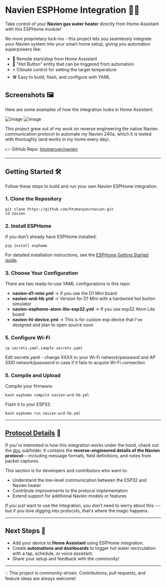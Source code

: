 # Navien ESPHome Integration 🚀🔥

Take control of your **Navien gas water heater** directly from Home
Assistant with this ESPHome module!

No more proprietary lock-ins - this project lets you seamlessly
integrate your Navien system into your smart home setup, giving you
automation superpowers like:

-   📱 Remote start/stop from Home Assistant
-   🔔 "Hot Button" entity that can be triggered from automation
-   ⚡ Climate control for setting the target temperature
-   🛠️ Easy to build, flash, and configure with YAML

## Screenshots 🖼️

Here are some examples of how the integration looks in Home Assistant:

![image](doc/ha_screenshot.png)
![image](doc/esphome.png)

This project grew out of my work on reverse engineering the native Navien communication protocol to automate my Navien 240a, which it is tested with thoroughly (and works in my home every day).

👉 GitHub Repo: [htumanyan/navien](https://github.com/htumanyan/navien)

------------------------------------------------------------------------

## Getting Started 🛠️

Follow these steps to build and run your own Navien ESPHome integration.

### 1. Clone the Repository

```
git clone https://github.com/htumanyan/navien.git 
cd navien
```

### 2. Install ESPHome

If you don't already have ESPHome installed:

```
pip install esphome
```

For detailed installation instructions, see the [ESPHome Getting Started
guide](https://esphome.io/guides/getting_started_command_line.html).

### 3. Choose Your Configuration

There are two ready-to-use YAML configurations in this repo:

-   **navien-d1-mini.yml** → If you use the D1 Mini board
-   **navien-wrd-hb.yml** → Version for D1 Mini with a hardwired hot button simulator
-   **navien-esphome-atom-lite-esp32.yml** → If you use esp32 Atom Lite board
-   **navien-ht-device.yml** → This is for custom esp device that I've designed and plan to open source soon

### 5. Configure Wi-Fi

```
cp secrets.yaml.sample secrets.yaml
```
Edit secrets.yaml - change XXXX to your Wi-Fi network/password and AP SSID network/password in case if it fails to acquire Wi-Fi connection

### 5. Compile and Upload

Compile your firmware:

```
bash esphome compile navien-wrd-hb.yml 
```

Flash it to your ESP32:

```
bash esphome run navien-wrd-hb.yml
```

------------------------------------------------------------------------

## [Protocol Details](./doc/README.md) 🔬

If you're interested in how this integration works under the hood, check
out the [doc](./doc/README.md) subfolder.
It contains the **reverse-engineered details of the Navien
protocol**---including message formats, field definitions, and notes
from packet captures.

This section is for developers and contributors who want to:
- Understand the low-level communication between the ESP32 and Navien
heater
- Contribute improvements to the protocol implementation
- Extend support for additional Navien models or features

If you just want to use the integration, you don't need to worry about
this --- but if you love digging into protocols, that's where the magic
happens.

------------------------------------------------------------------------

## Next Steps 🌟

-   Add your device to **Home Assistant** using ESPHome integration.
-   Create **automations and dashboards** to trigger hot water
    recirculation with a tap, schedule, or voice assistant.
-   Share your setup and feedback with the community!

------------------------------------------------------------------------

💡 This project is community-driven. Contributions, pull requests, and
feature ideas are always welcome!
